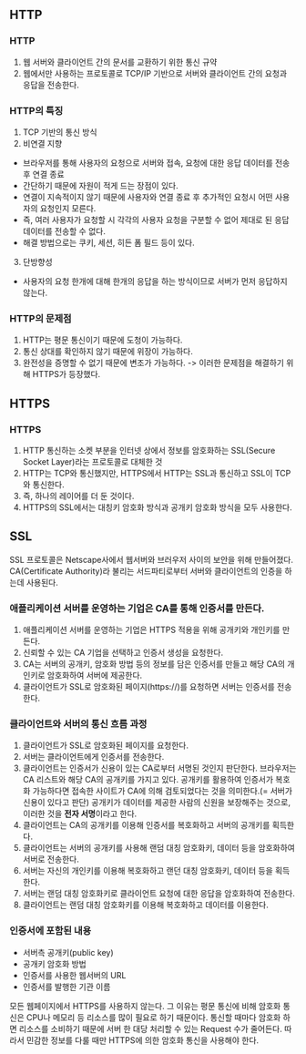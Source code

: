 ## HTTP
### HTTP
1. 웹 서버와 클라이언트 간의 문서를 교환하기 위한 통신 규약
2. 웹에서만 사용하는 프로토콜로 TCP/IP 기반으로 서버와 클라이언트 간의 요청과 응답을 전송한다.

### HTTP의 특징
1. TCP 기반의 통신 방식
2. 비연결 지향
- 브라우저를 통해 사용자의 요청으로 서버와 접속, 요청에 대한 응답 데이터를 전송 후 연결 종료
- 간단하기 때문에 자원이 적게 드는 장점이 있다.
- 연결이 지속적이지 않기 때문에 사용자와 연결 종료 후 추가적인 요청시 어떤 사용자의 요청인지 모른다.
- 즉, 여러 사용자가 요청할 시 각각의 사용자 요청을 구분할 수 없어 제대로 된 응답 데이터를 전송할 수 없다.
- 해결 방법으로는 쿠키, 세션, 히든 폼 필드 등이 있다.
3. 단방향성
- 사용자의 요청 한개에 대해 한개의 응답을 하는 방식이므로 서버가 먼저 응답하지 않는다.

### HTTP의 문제점
1. HTTP는 평문 통신이기 때문에 도청이 가능하다.
2. 통신 상대를 확인하지 않기 때문에 위장이 가능하다.
3. 완전성을 증명할 수 없기 때문에 변조가 가능하다.
-> 이러한 문제점을 해결하기 위해 HTTPS가 등장했다.

## HTTPS
### HTTPS
1. HTTP 통신하는 소켓 부분을 인터넷 상에서 정보를 암호화하는 SSL(Secure Socket Layer)라는 프로토콜로 대체한 것
2. HTTP는 TCP와 통신했지만, HTTPS에서 HTTP는 SSL과 통신하고 SSL이 TCP와 통신한다.
3. 즉, 하나의 레이어를 더 둔 것이다.
4. HTTPS의 SSL에서는 대칭키 암호화 방식과 공개키 암호화 방식을 모두 사용한다.

## SSL
SSL 프로토콜은 Netscape사에서 웹서버와 브러우저 사이의 보안을 위해 만들어졌다.
CA(Certificate Authority)라 불리는 서드파티로부터 서버와 클라이언트의 인증을 하는데 사용된다.

### 애플리케이션 서버를 운영하는 기업은 CA를 통해 인증서를 만든다.
1. 애플리케이션 서버를 운영하는 기업은 HTTPS 적용을 위해 공개키와 개인키를 만든다.
2. 신뢰할 수 있는 CA 기업을 선택하고 인증서 생성을 요청한다.
3. CA는 서버의 공개키, 암호화 방법 등의 정보를 담은 인증서를 만들고 해당 CA의 개인키로 암호화하여 서버에 제공한다.
4. 클라이언트가 SSL로 암호화된 페이지(https://)를 요청하면 서버는 인증서를 전송한다.

### 클라이언트와 서버의 통신 흐름 과정
1. 클라이언트가 SSL로 암호화된 페이지를 요청한다.
2. 서버는 클라이언트에게 인증서를 전송한다.
3. 클라이언트는 인증서가 신용이 있는 CA로부터 서명된 것인지 판단한다. 브라우저는 CA 리스트와 해당 CA의 공개키를 가지고 있다.
공개키를 활용하여 인증서가 복호화 가능하다면 접속한 사이트가 CA에 의해 검토되었다는 것을 의미한다.(= 서버가 신용이 있다고 판단)
공개키가 데이터를 제공한 사람의 신원을 보장해주는 것으로, 이러한 것을 <b>전자 서명</b>이라고 한다.
4. 클라이언트는 CA의 공개키를 이용해 인증서를 복호화하고 서버의 공개키를 획득한다.
5. 클라이언트는 서버의 공개키를 사용해 랜덤 대칭 암호화키, 데이터 등을 암호화하여 서버로 전송한다.
6. 서버는 자신의 개인키를 이용해 복호화하고 랜던 대칭 암호화키, 데이터 등을 획득한다.
7. 서버는 랜덤 대칭 암호화키로 클라이언트 요청에 대한 응답을 암호화하여 전송한다.
8. 클라이언트는 랜덤 대칭 암호화키를 이용해 복호화하고 데이터를 이용한다.

### 인증서에 포함된 내용
- 서버측 공개키(public key)
- 공개키 암호화 방법
- 인증서를 사용한 웹서버의 URL
- 인증서를 발행한 기관 이름

모든 웹페이지에서 HTTPS를 사용하지 않는다. 그 이유는 평문 통신에 비해 암호화 통신은 CPU나 메모리 등 리소스를 많이 필요로 하기 때문이다.
통신할 때마다 암호화 하면 리소스를 소비하기 때문에 서버 한 대당 처리할 수 있는 Request 수가 줄어든다. 따라서 민감한 정보를 다룰 때만 HTTPS에 의한 암호화 통신을 사용해야 한다.